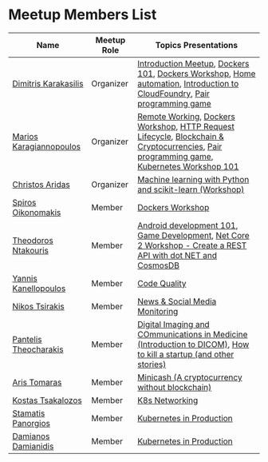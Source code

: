 # Meetup Members List

|Name|Meetup Role|Topics Presentations|
|---|---|---|
|[Dimitris Karakasilis](https://dimitris.karakasilis.me)|Organizer|[Introduction Meetup](https://github.com/western-greece-developers/meetup/tree/master/meetups/001), [Dockers 101](https://github.com/western-greece-developers/meetup/tree/master/meetups/002), [Dockers Workshop](https://github.com/western-greece-developers/meetup/tree/master/meetups/003), [Home automation](https://github.com/western-greece-developers/meetup/tree/master/meetups/007), [Introduction to CloudFoundry](https://github.com/western-greece-developers/meetup/tree/master/meetups/009), [Pair programming game](https://github.com/western-greece-developers/meetup/tree/master/meetups/010)|
|[Marios Karagiannopoulos](https://mariosk.wordpress.com)|Organizer|[Remote Working](https://github.com/western-greece-developers/meetup/tree/master/meetups/002), [Dockers Workshop](https://github.com/western-greece-developers/meetup/tree/master/meetups/003), [HTTP Request Lifecycle](https://github.com/western-greece-developers/meetup/tree/master/meetups/004), [Blockchain & Cryptocurrencies](https://github.com/western-greece-developers/meetup/tree/master/meetups/006), [Pair programming game](https://github.com/western-greece-developers/meetup/tree/master/meetups/010), [Kubernetes Workshop 101](https://github.com/western-greece-developers/meetup/tree/master/meetups/013)|
|[Christos Aridas](https://www.linkedin.com/in/christos-aridas)|Organizer|[Machine learning with Python and scikit-learn (Workshop)](https://github.com/western-greece-developers/meetup/tree/master/meetups/011)|
|[Spiros Oikonomakis](https://gr.linkedin.com/in/spirosoik)|Member|[Dockers Workshop](https://github.com/western-greece-developers/meetup/tree/master/meetups/003)|
|[Theodoros Ntakouris](https://zarkopafilis.github.io)|Member|[Android development 101](https://github.com/western-greece-developers/meetup/tree/master/meetups/004), [Game Development](https://github.com/western-greece-developers/meetup/tree/master/meetups/004), [Net Core 2 Workshop - Create a REST API with dot NET and CosmosDB](https://github.com/western-greece-developers/meetup/tree/master/meetups/012)|
|[Yannis Kanellopoulos](https://gr.linkedin.com/in/ykanellopoulos)|Member|[Code Quality](https://github.com/western-greece-developers/meetup/tree/master/meetups/005)|
|[Nikos Tsirakis](http://students.ceid.upatras.gr/~tsirakis)|Member|[News & Social Media Monitoring](https://github.com/western-greece-developers/meetup/tree/master/meetups/006)|
|[Pantelis Theocharakis](https://gr.linkedin.com/in/pantelistheocharakis)|Member|[Digital Imaging and COmmunications in Medicine (Introduction to DICOM)](https://github.com/western-greece-developers/meetup/tree/master/meetups/007), [How to kill a startup (and other stories)](https://github.com/western-greece-developers/meetup/tree/master/meetups/009)|
|[Aris Tomaras](https://www.linkedin.com/in/aristeidistomaras)|Member|[Minicash (A cryptocurrency without blockchain)](https://github.com/western-greece-developers/meetup/tree/master/meetups/008)|
|[Kostas Tsakalozos](https://ubuntu.com/blog/author/kos-tsakalozos)|Member|[K8s Networking](https://github.com/western-greece-developers/meetup/tree/master/meetups/013)|
|[Stamatis Panorgios](https://stamatisp.wordpress.com)|Member|[Kubernetes in Production](https://github.com/western-greece-developers/meetup/tree/master/meetups/014)|
|[Damianos Damianidis](https://gr.linkedin.com/in/damianos-damianidis-491bb557)|Member|[Kubernetes in Production](https://github.com/western-greece-developers/meetup/tree/master/meetups/014)|


